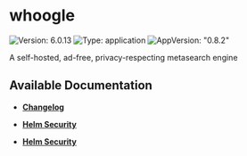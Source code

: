# whoogle

![Version: 6.0.13](https://img.shields.io/badge/Version-6.0.13-informational?style=flat-square) ![Type: application](https://img.shields.io/badge/Type-application-informational?style=flat-square) ![AppVersion: "0.8.2"](https://img.shields.io/badge/AppVersion-"0.8.2"-informational?style=flat-square)

A self-hosted, ad-free, privacy-respecting metasearch engine

## Available Documentation

- [**Changelog**](CHANGELOG)

- [**Helm Security**](container-security)

- [**Helm Security**](helm-security)

